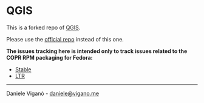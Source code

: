 # QGIS

This is a forked repo of [QGIS](https://github.com/qgis/QGIS).

Please use the [official repo](https://github.com/qgis/QGIS) instead of this one.

**The issues tracking here is intended only to track issues related
to the COPR RPM packaging for Fedora:**

* [Stable](https://copr.fedoraproject.org/coprs/dani/qgis/)
* [LTR](https://copr.fedoraproject.org/coprs/dani/qgis-ltr/)

---

Daniele Viganò - [daniele@vigano.me](mailto:daniele@vigano.me)
